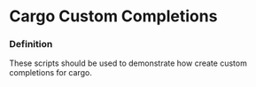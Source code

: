 # Cargo Custom Completions

### Definition

These scripts should be used to demonstrate how create custom completions for cargo.
